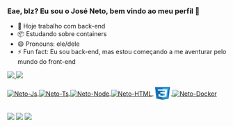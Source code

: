 ### Eae, blz? Eu sou o José Neto, bem vindo ao meu perfil 🤙

- 🔭 Hoje trabalho com back-end
- 📦 Estudando sobre containers
- 😄 Pronouns: ele/dele
- ⚡ Fun fact: Eu sou back-end, mas estou começando a me aventurar pelo mundo do front-end

<div align="left">
  <a href="https://github.com/J-Neto">
  <img height="180em" src="https://github-readme-stats.vercel.app/api?username=J-Neto&show_icons=true&theme=tokyonight&include_all_commits=true&count_private=true"/>
  <img height="180em" src="https://github-readme-stats.vercel.app/api/top-langs/?username=J-Neto&layout=compact&langs_count=7&theme=tokyonight"/>
</div>
<div style="display: inline_block"><br>
  <img align="center" alt="Neto-Js" height="30" width="40" src="https://cdn.jsdelivr.net/gh/devicons/devicon/icons/javascript/javascript-plain.svg">
  <img align="center" alt="Neto-Ts" height="30" width="40" src="https://cdn.jsdelivr.net/gh/devicons/devicon/icons/typescript/typescript-plain.svg">
  <img align="center" alt="Neto-Node" height="30" width="40" src="https://cdn.jsdelivr.net/gh/devicons/devicon/icons/nodejs/nodejs-original.svg">  
  <img align="center" alt="Neto-HTML" height="30" width="40" src="https://cdn.jsdelivr.net/gh/devicons/devicon/icons/html5/html5-original.svg">  
  <img align="center" alt="Neto-CSS" height="30" width="40" src="https://raw.githubusercontent.com/devicons/devicon/master/icons/css3/css3-original.svg">
  <img align="center" alt="Neto-Docker" height="30" width="40" src="https://cdn.jsdelivr.net/gh/devicons/devicon/icons/docker/docker-original.svg">                     
</div>

## 

<div> 
  <a href="https://www.instagram.com/neto._ribeiro" target="_blank"><img src="https://img.shields.io/badge/-Instagram-%23E4405F?style=for-the-badge&logo=instagram&logoColor=white" target="_blank"></a>
  <a href="https://www.linkedin.com/in/josé-neto-299920152" target="_blank"><img src="https://img.shields.io/badge/-LinkedIn-%230077B5?style=for-the-badge&logo=linkedin&logoColor=white" target="_blank"></a> 
  <a href="https://www.twitch.tv/netoso_44" target="_blank"><img src="https://img.shields.io/badge/Twitch-9146FF?style=for-the-badge&logo=twitch&logoColor=white" target="_blank"></a> 
</div>
